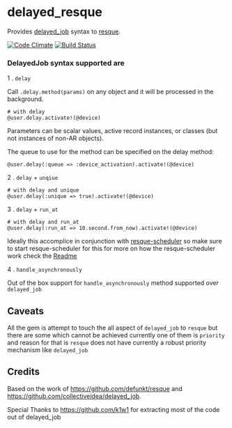 delayed_resque
==============

Provides [delayed_job](https://github.com/collectiveidea/delayed_job) syntax to [resque](https://github.com/resque/resque).

  [![Code Climate](https://codeclimate.com/github/meetme2meat/delayed_resque.png)](https://codeclimate.com/github/meetme2meat/delayed_resque)
  [![Build Status](https://travis-ci.org/meetme2meat/delayed_resque.png?branch=master)](https://travis-ci.org/meetme2meat/delayed_resque)
### DelayedJob syntax supported are 
1 . `delay`

Call `.delay.method(params)` on any object and it will be processed in the background.

    # with delay
    @user.delay.activate!(@device)

Parameters can be scalar values, active record instances, or classes (but not instances of non-AR objects).

The queue to use for the method can be specified on the delay method:

    @user.delay(:queue => :device_activation).activate!(@device)

2 . `delay` + `unqiue`
    
```
# with delay and unique
@user.delay(:unique => true).activate!(@device)
```

3 . `delay` + `run_at` 

``` 
# with delay and run_at
@user.delay(:run_at => 10.second.from_now).activate!(@device)   
```
Ideally this accomplice in conjunction with [resque-scheduler](https://github.com/bvandenbos/resque-scheduler) so make sure to start resque-scheduler for this for more on how the resque-scheduler work check the [Readme](https://github.com/bvandenbos/resque-scheduler/blob/master/README.markdown) 

4 . `handle_asynchronously` 

Out of the box support for `handle_asynchronously` method supported over `delayed_job`  
 

Caveats
---------- 
All the gem is attempt to touch the all aspect of `delayed_job` to `resque` but there are some which cannot be achieved currently one of them is `priority` and reason for that is `resque` does not have currently a robust priority mechanism like `delayed_job` 
 
Credits
-------

Based on the work of https://github.com/defunkt/resque and 
https://github.com/collectiveidea/delayed_job.

Special Thanks to https://github.com/k1w1 for extracting most of the code out of delayed_job
